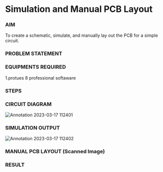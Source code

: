 
# Simulation and Manual PCB Layout

### AIM
To create a schematic, simulate, and manually lay out the PCB for a simple circuit.
### PROBLEM STATEMENT

### EQUIPMENTS REQUIRED

1.protues 8 professional softaware
### STEPS


### CIRCUIT DIAGRAM
![Annotation 2023-03-17 112401](https://user-images.githubusercontent.com/75235334/225824386-07ba7567-1250-44f4-89a3-25df47e68468.png)
### SIMULATION OUTPUT
![Annotation 2023-03-17 112402](https://user-images.githubusercontent.com/75235334/225824592-3d34058a-e346-417f-9765-20a16f12706f.png)


### MANUAL PCB LAYOUT (Scanned Image)

### RESULT
